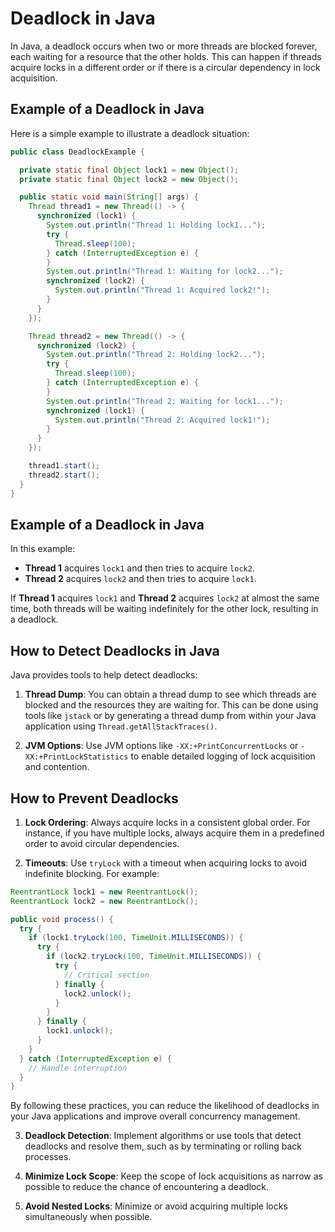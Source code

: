 # Deadlock in Java

In Java, a deadlock occurs when two or more threads are blocked forever, each waiting for a resource
that the other holds. This can happen if threads acquire locks in a different order or if there is a
circular dependency in lock acquisition.

## Example of a Deadlock in Java

Here is a simple example to illustrate a deadlock situation:

```java
public class DeadlockExample {

  private static final Object lock1 = new Object();
  private static final Object lock2 = new Object();

  public static void main(String[] args) {
    Thread thread1 = new Thread(() -> {
      synchronized (lock1) {
        System.out.println("Thread 1: Holding lock1...");
        try {
          Thread.sleep(100);
        } catch (InterruptedException e) {
        }
        System.out.println("Thread 1: Waiting for lock2...");
        synchronized (lock2) {
          System.out.println("Thread 1: Acquired lock2!");
        }
      }
    });

    Thread thread2 = new Thread(() -> {
      synchronized (lock2) {
        System.out.println("Thread 2: Holding lock2...");
        try {
          Thread.sleep(100);
        } catch (InterruptedException e) {
        }
        System.out.println("Thread 2: Waiting for lock1...");
        synchronized (lock1) {
          System.out.println("Thread 2: Acquired lock1!");
        }
      }
    });

    thread1.start();
    thread2.start();
  }
}
```

## Example of a Deadlock in Java

In this example:

- **Thread 1** acquires `lock1` and then tries to acquire `lock2`.
- **Thread 2** acquires `lock2` and then tries to acquire `lock1`.

If **Thread 1** acquires `lock1` and **Thread 2** acquires `lock2` at almost the same time, both
threads will be waiting indefinitely for the other lock, resulting in a deadlock.

## How to Detect Deadlocks in Java

Java provides tools to help detect deadlocks:

1. **Thread Dump**: You can obtain a thread dump to see which threads are blocked and the resources
   they are waiting for. This can be done using tools like `jstack` or by generating a thread dump
   from within your Java application using `Thread.getAllStackTraces()`.

2. **JVM Options**: Use JVM options like `-XX:+PrintConcurrentLocks` or `-XX:+PrintLockStatistics`
   to enable detailed logging of lock acquisition and contention.

## How to Prevent Deadlocks

1. **Lock Ordering**: Always acquire locks in a consistent global order. For instance, if you have
   multiple locks, always acquire them in a predefined order to avoid circular dependencies.

2. **Timeouts**: Use `tryLock` with a timeout when acquiring locks to avoid indefinite blocking. For
   example:

```java
ReentrantLock lock1 = new ReentrantLock();
ReentrantLock lock2 = new ReentrantLock();

public void process() {
  try {
    if (lock1.tryLock(100, TimeUnit.MILLISECONDS)) {
      try {
        if (lock2.tryLock(100, TimeUnit.MILLISECONDS)) {
          try {
            // Critical section
          } finally {
            lock2.unlock();
          }
        }
      } finally {
        lock1.unlock();
      }
    }
  } catch (InterruptedException e) {
    // Handle interruption
  }
}
 ```

By following these practices, you can reduce the likelihood of deadlocks in your Java applications
and improve overall concurrency management.


3. **Deadlock Detection**: Implement algorithms or use tools that detect deadlocks and resolve them, such as by terminating or rolling back processes.

4. **Minimize Lock Scope**: Keep the scope of lock acquisitions as narrow as possible to reduce the chance of encountering a deadlock.

5. **Avoid Nested Locks**: Minimize or avoid acquiring multiple locks simultaneously when possible.

